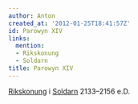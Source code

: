 ```yaml
---
author: Anton
created_at: '2012-01-25T18:41:57Z'
id: Parowyn XIV
links:
  mention:
  - Rikskonung
  - Soldarn
title: Parowyn XIV
---
```


[Rikskonung] i [Soldarn] 2133–2156 e.D.

  [Rikskonung]: Rikskonung
  [Soldarn]: Soldarn
